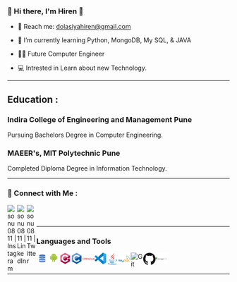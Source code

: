 ### 👋 Hi there, I'm Hiren 👋

- 📍 Reach me: dolasiyahiren@gmail.com

- 🌱 I’m currently learning Python, MongoDB, My SQL, & JAVA

- 👨‍💻 Future Computer Engineer 

- 💻 Intrested in Learn about new Technology. 

---

## Education :
### Indira College of Engineering and Management Pune
Pursuing Bachelors Degree in Computer Engineering.

### MAEER's, MIT Polytechnic Pune
Completed Diploma Degree in Information Technology.

---

### 🤝 Connect with Me :

[<img align="left" alt="sonu0811 | Instagram" width="22px" src="https://cdn.jsdelivr.net/npm/simple-icons@v3/icons/instagram.svg" />][instagram]

[<img align="left" alt="sonu0811 | LinkedIn" width="22px" src="https://cdn.jsdelivr.net/npm/simple-icons@v3/icons/linkedin.svg" />][linkedin]

[<img align="left" alt="sonu0811 | Twitter" width="22px" src="https://cdn.jsdelivr.net/npm/simple-icons@v3/icons/twitter.svg" />][twitter]
<br>
</br>

---

### Languages and Tools

[<img align="left" alt="SQL" width="26px" src="https://raw.githubusercontent.com/github/explore/80688e429a7d4ef2fca1e82350fe8e3517d3494d/topics/sql/sql.png" />][SQL]

[<img align="left" alt="android" width="26px" src="https://raw.githubusercontent.com/devicons/devicon/master/icons/android/android-original-wordmark.svg" />][android]

[<img align="left" alt="c++" width="26px" src="https://raw.githubusercontent.com/devicons/devicon/master/icons/cplusplus/cplusplus-original.svg" />][c++]

[<img align="left" alt="c" width="26px" src="https://raw.githubusercontent.com/devicons/devicon/master/icons/c/c-original.svg" />][c]

[<img align="left" alt="oracle" width="28px" src="https://raw.githubusercontent.com/devicons/devicon/master/icons/oracle/oracle-original.svg" />][oracle]

[<img align="left" alt="Visual Studio Code" width="26px" src="https://raw.githubusercontent.com/github/explore/80688e429a7d4ef2fca1e82350fe8e3517d3494d/topics/visual-studio-code/visual-studio-code.png" />][VScode]

[<img align="left" alt="Java" width="28px" src="https://raw.githubusercontent.com/devicons/devicon/master/icons/java/java-original.svg" />][Java]

[<img align="left" alt="MySQL" width="28px" src="https://raw.githubusercontent.com/devicons/devicon/master/icons/mysql/mysql-original-wordmark.svg" />][MySQL]

[<img align="left" alt="Git" width="28px" src="https://www.vectorlogo.zone/logos/git-scm/git-scm-icon.svg" />][Git]

[<img align="left" alt="GitHub" width="28px" src="https://raw.githubusercontent.com/github/explore/78df643247d429f6cc873026c0622819ad797942/topics/github/github.png" />][GitHub]

[<img align="left" alt="MongoDB" width="26px" src="https://raw.githubusercontent.com/github/explore/80688e429a7d4ef2fca1e82350fe8e3517d3494d/topics/mongodb/mongodb.png" />][MongoDB]
<br>
</br>

---

[instagram]: https://www.instagram.com/_hiren_dolasiya_/
[linkedin]: https://www.linkedin.com/in/hiren-dolasiya-2a8321200/
[twitter]: https://twitter.com/HirenDolasiya1
[SQL]: https://www.mysql.com/
[android]: https://developer.android.com/studio
[c++]: https://www.w3schools.com/CPP/default.asp
[c]: https://www.javatpoint.com/c-programming-language-tutorial
[oracle]: https://www.oracle.com/in/index.html
[VScode]: https://code.visualstudio.com/download
[Java]: https://www.javascript.com/
[MySQL]: https://www.mysql.com/
[Git]: https://git-scm.com/
[GitHub]: https://github.com/Salman100801/
[MongoDB]: https://www.mongodb.com/
